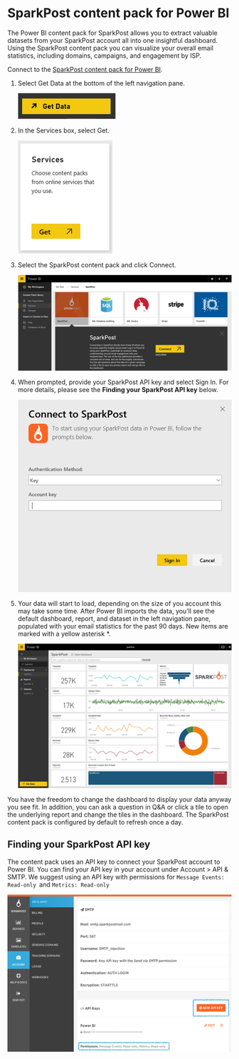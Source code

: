 <properties
   pageTitle="Create featured questions for Power BI Q&A"
   description="Create featured questions for Power BI Q&A"
   services="powerbi"
   documentationCenter=""
   authors="mgblythe"
   manager="mblythe"
   editor=""
   tags=""/>

<tags
   ms.service="powerbi"
   ms.devlang="NA"
   ms.topic="article"
   ms.tgt_pltfrm="NA"
   ms.workload="powerbi"
   ms.date="10/27/2015"
   ms.author="mblythe"/>

# SparkPost content pack for Power BI

The Power BI content pack for SparkPost allows you to extract valuable datasets from your SparkPost account all into one insightful dashboard. Using the SparkPost content pack you can visualize your overall email statistics, including domains, campaigns, and engagement by ISP.

Connect to the [SparkPost content pack for Power BI](https://app.powerbi.com/getdata/services/spark-post).

1.  Select Get Data at the bottom of the left navigation pane.

	![](media/powerbi-content-pack-sparkpost/getdata.png)

2.  In the Services box, select Get.

	![](media/powerbi-content-pack-sparkpost/services.PNG)

3.  Select the SparkPost content pack and click Connect. 

	![](media/powerbi-content-pack-sparkpost/getdata(1).PNG)

4.  When prompted, provide your SparkPost API key and select Sign In. For more details, please see the **﻿Finding your SparkPost API key** ﻿below.

	![](media/powerbi-content-pack-sparkpost/Creds.PNG)

5.  Your data will start to load, depending on the size of you account this may take some time. After Power BI imports the data, you’ll see the default dashboard, report, and dataset in the left navigation pane, populated with your email statistics for the past 90 days. New items are marked with a yellow asterisk \*.

	![](media/powerbi-content-pack-sparkpost/dashboard.PNG)

You have the freedom to change the dashboard to display your data anyway you see fit. In addition, you can ask a question in Q&A or click a tile to open the underlying report and change the tiles in the dashboard. The SparkPost content pack is configured by default to refresh once a day.

## Finding your SparkPost API key

The content pack uses an API key to connect your SparkPost account to Power BI. You can find your API key in your account under Account \> API & SMTP. We suggest using an API key with permissions for `Message Events: Read-only `and `﻿Metrics: Read-only`

![](media/powerbi-content-pack-sparkpost/SparkPost1.png)